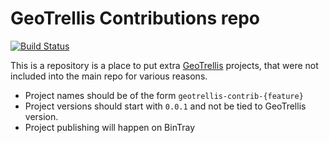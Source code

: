 # GeoTrellis Contributions repo

[![Build Status](https://travis-ci.org/geotrellis/geotrellis-contrib.svg?branch=master)](https://travis-ci.org/geotrellis/geotrellis-contrib)

This is a repository is a place to put extra [GeoTrellis](https://github.com/locationtech/geotrellis) projects, that were not included into the main repo for various reasons.

 - Project names should be of the form `geotrellis-contrib-{feature}`
 - Project versions should start with `0.0.1` and not be tied to GeoTrellis version.
 - Project publishing will happen on BinTray
